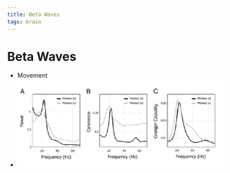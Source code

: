 ```yaml
---
title: Beta Waves
tags: brain
---
```


# Beta Waves
- Movement
- ![im](assets/Pasted%20Image%2020220502161106.png)




















































